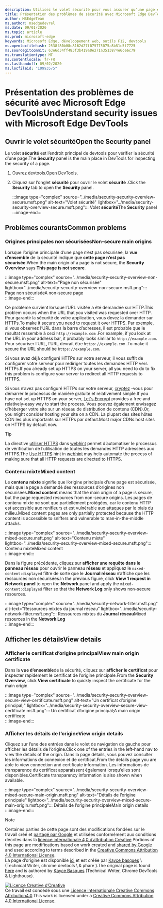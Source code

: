 ```yaml
---
description: Utilisez le volet sécurité pour vous assurer qu’une page est entièrement protégée par HTTPs.
title: Présentation des problèmes de sécurité avec Microsoft Edge DevTools
author: MSEdgeTeam
ms.author: msedgedevrel
ms.date: 09/01/2020
ms.topic: article
ms.prod: microsoft-edge
keywords: Microsoft Edge, développement web, outils F12, devtools
ms.openlocfilehash: 2538f80b08c8162d27f075775075a8b81c5f7725
ms.sourcegitcommit: 63e6d34ff483f3b419a0e271a3513874e6ce6c79
ms.translationtype: MT
ms.contentlocale: fr-FR
ms.lasthandoff: 09/02/2020
ms.locfileid: "10993575"
---
```

<!-- Copyright Kayce Basques 

   Licensed under the Apache License, Version 2.0 (the "License");
   you may not use this file except in compliance with the License.
   You may obtain a copy of the License at

       https://www.apache.org/licenses/LICENSE-2.0

   Unless required by applicable law or agreed to in writing, software
   distributed under the License is distributed on an "AS IS" BASIS,
   WITHOUT WARRANTIES OR CONDITIONS OF ANY KIND, either express or implied.
   See the License for the specific language governing permissions and
   limitations under the License.  -->  





# <span data-ttu-id="8e4c3-104">Présentation des problèmes de sécurité avec Microsoft Edge DevTools</span><span class="sxs-lookup"><span data-stu-id="8e4c3-104">Understand security issues with Microsoft Edge DevTools</span></span>   

  

<!--Use the **Security** Panel in [Microsoft Edge DevTools][MicrosoftEdgeDevTools] to make sure HTTPS is properly implemented on a page.  See **Why HTTPS Matters** to learn why every website should be protected with HTTPS, even sites that do not handle sensitive user data.  -->  

<!--todo: add section when why-https is available -->  

## <span data-ttu-id="8e4c3-105">Ouvrir le volet sécurité</span><span class="sxs-lookup"><span data-stu-id="8e4c3-105">Open the Security panel</span></span>   

<span data-ttu-id="8e4c3-106">Le volet **sécurité** est l’endroit principal de devtools pour vérifier la sécurité d’une page.</span><span class="sxs-lookup"><span data-stu-id="8e4c3-106">The **Security** panel is the main place in DevTools for inspecting the security of a page.</span></span>  

1.  <span data-ttu-id="8e4c3-107">[Ouvrez devtools][DevToolsOpen].</span><span class="sxs-lookup"><span data-stu-id="8e4c3-107">[Open DevTools][DevToolsOpen].</span></span>  
1.  <span data-ttu-id="8e4c3-108">Cliquez sur l’onglet **sécurité** pour ouvrir le volet **sécurité** .</span><span class="sxs-lookup"><span data-stu-id="8e4c3-108">Click the **Security** tab to open the **Security** panel.</span></span>  
    
    :::image type="complex" source="../media/security-security-overview-secure.msft.png" alt-text="Volet sécurité" lightbox="../media/security-security-overview-secure.msft.png":::
       <span data-ttu-id="8e4c3-110">Volet **sécurité**</span><span class="sxs-lookup"><span data-stu-id="8e4c3-110">The **Security** panel</span></span>  
    :::image-end:::  
    
## <span data-ttu-id="8e4c3-111">Problèmes courants</span><span class="sxs-lookup"><span data-stu-id="8e4c3-111">Common problems</span></span>   

### <span data-ttu-id="8e4c3-112">Origines principales non sécurisées</span><span class="sxs-lookup"><span data-stu-id="8e4c3-112">Non-secure main origins</span></span>   

<span data-ttu-id="8e4c3-113">Lorsque l’origine principale d’une page n’est pas sécurisée, la **vue d’ensemble** de la sécurité indique que **cette page n’est pas sécurisée**.</span><span class="sxs-lookup"><span data-stu-id="8e4c3-113">When the main origin of a page is not secure, the **Security Overview** says **This page is not secure**.</span></span>  

:::image type="complex" source="../media/security-security-overview-non-secure.msft.png" alt-text="Page non sécurisée" lightbox="../media/security-security-overview-non-secure.msft.png":::
   <span data-ttu-id="8e4c3-115">Page non sécurisée</span><span class="sxs-lookup"><span data-stu-id="8e4c3-115">A non-secure page</span></span>  
:::image-end:::  

<span data-ttu-id="8e4c3-116">Ce problème survient lorsque l’URL visitée a été demandée sur HTTP.</span><span class="sxs-lookup"><span data-stu-id="8e4c3-116">This problem occurs when the URL that you visited was requested over HTTP.</span></span>  <span data-ttu-id="8e4c3-117">Pour garantir la sécurité de votre application, vous devez la demander sur HTTPs.</span><span class="sxs-lookup"><span data-stu-id="8e4c3-117">To make it secure you need to request it over HTTPS.</span></span>  <span data-ttu-id="8e4c3-118">Par exemple, si vous observez l’URL dans la barre d’adresses, il est probable que le résultat ressemble à ceci `http://example.com` .</span><span class="sxs-lookup"><span data-stu-id="8e4c3-118">For example, if you look at the URL in your address bar, it probably looks similar to `http://example.com`.</span></span>  <span data-ttu-id="8e4c3-119">Pour sécuriser l’URL, l’URL devrait être `https://example.com` .</span><span class="sxs-lookup"><span data-stu-id="8e4c3-119">To make it secure the URL should be `https://example.com`.</span></span>  

<span data-ttu-id="8e4c3-120">Si vous avez déjà configuré HTTPs sur votre serveur, il vous suffit de configurer votre serveur pour rediriger toutes les demandes HTTP vers HTTPs.</span><span class="sxs-lookup"><span data-stu-id="8e4c3-120">If you already set up HTTPS on your server, all you need to do to fix this problem is configure your server to redirect all HTTP requests to HTTPS.</span></span>  

<span data-ttu-id="8e4c3-121">Si vous n’avez pas configuré HTTPs sur votre serveur, [cryptez][LetsEncrypt] -vous pour démarrer le processus de manière gratuite et relativement simple.</span><span class="sxs-lookup"><span data-stu-id="8e4c3-121">If you have not set up HTTPS on your server, [Let's Encrypt][LetsEncrypt] provides a free and relatively-easy way to start the process.</span></span>  <span data-ttu-id="8e4c3-122">Vous pouvez également envisagez d’héberger votre site sur un réseau de distribution de contenu (CDN).</span><span class="sxs-lookup"><span data-stu-id="8e4c3-122">Or, you might consider hosting your site on a CDN.</span></span>  <span data-ttu-id="8e4c3-123">La plupart des sites hôtes CDN les plus importants sur HTTPs par défaut.</span><span class="sxs-lookup"><span data-stu-id="8e4c3-123">Most major CDNs host sites on HTTPS by default now.</span></span>  

> [!TIP]
> <span data-ttu-id="8e4c3-124">La directive [utiliser HTTPS][WebhintUseHttps] dans [webhint][Webhint] permet d’automatiser le processus de vérification de l’utilisation de toutes les demandes HTTP adressées aux HTTPS.</span><span class="sxs-lookup"><span data-stu-id="8e4c3-124">The [Use HTTPS][WebhintUseHttps] hint in [webhint][Webhint] may help automate the process of making sure that all HTTP requests are directed to HTTPS.</span></span>  

### <span data-ttu-id="8e4c3-125">Contenu mixte</span><span class="sxs-lookup"><span data-stu-id="8e4c3-125">Mixed content</span></span>   

<span data-ttu-id="8e4c3-126">Le **contenu mixte** signifie que l’origine principale d’une page est sécurisée, mais que la page a demandé des ressources d’origines non sécurisées.</span><span class="sxs-lookup"><span data-stu-id="8e4c3-126">**Mixed content** means that the main origin of a page is secure, but the page requested resources from non-secure origins.</span></span>  <span data-ttu-id="8e4c3-127">Les pages de contenu mixte ne sont que partiellement protégées, car le contenu HTTP est accessible aux renifleurs et est vulnérable aux attaques par le biais du milieu.</span><span class="sxs-lookup"><span data-stu-id="8e4c3-127">Mixed content pages are only partially protected because the HTTP content is accessible to sniffers and vulnerable to man-in-the-middle attacks.</span></span>  

:::image type="complex" source="../media/security-security-overview-mixed-secure.msft.png" alt-text="Contenu mixte" lightbox="../media/security-security-overview-mixed-secure.msft.png":::
   <span data-ttu-id="8e4c3-129">Contenu mixte</span><span class="sxs-lookup"><span data-stu-id="8e4c3-129">Mixed content</span></span>  
:::image-end:::  

<span data-ttu-id="8e4c3-130">Dans la figure précédente, cliquez sur **afficher une requête dans le panneau réseau** pour ouvrir le panneau **réseau** et appliquez le `mixed-content:displayed` filtre de sorte que le **Journal réseau** n’affiche que les ressources non sécurisées.</span><span class="sxs-lookup"><span data-stu-id="8e4c3-130">In the previous figure, click **View 1 request in Network panel** to open the **Network** panel and apply the `mixed-content:displayed` filter so that the **Network Log** only shows non-secure resources.</span></span>  

:::image type="complex" source="../media/security-network-filter.msft.png" alt-text="Ressources mixtes du journal réseau" lightbox="../media/security-network-filter.msft.png":::
   <span data-ttu-id="8e4c3-132">Ressources mixtes du **Journal réseau**</span><span class="sxs-lookup"><span data-stu-id="8e4c3-132">Mixed resources in the **Network Log**</span></span>  
:::image-end:::  

## <span data-ttu-id="8e4c3-133">Afficher les détails</span><span class="sxs-lookup"><span data-stu-id="8e4c3-133">View details</span></span>   

### <span data-ttu-id="8e4c3-134">Afficher le certificat d’origine principal</span><span class="sxs-lookup"><span data-stu-id="8e4c3-134">View main origin certificate</span></span>   

<span data-ttu-id="8e4c3-135">Dans la **vue d’ensemble**de la sécurité, cliquez sur **afficher le certificat** pour inspecter rapidement le certificat de l’origine principale.</span><span class="sxs-lookup"><span data-stu-id="8e4c3-135">From the **Security Overview**, click **View certificate** to quickly inspect the certificate for the main origin.</span></span>  

:::image type="complex" source="../media/security-security-overview-secure-view-certificate.msft.png" alt-text="Un certificat d’origine principal;" lightbox="../media/security-security-overview-secure-view-certificate.msft.png":::
   <span data-ttu-id="8e4c3-137">Un certificat d’origine principal;</span><span class="sxs-lookup"><span data-stu-id="8e4c3-137">A main origin certificate</span></span>  
:::image-end:::  

### <span data-ttu-id="8e4c3-138">Afficher les détails de l’origine</span><span class="sxs-lookup"><span data-stu-id="8e4c3-138">View origin details</span></span>   

<span data-ttu-id="8e4c3-139">Cliquez sur l’une des entrées dans le volet de navigation de gauche pour afficher les détails de l’origine.</span><span class="sxs-lookup"><span data-stu-id="8e4c3-139">Click one of the entries in the left-hand nav to view the details of the origin.</span></span>  <span data-ttu-id="8e4c3-140">Dans la page détails, vous pouvez consulter les informations de connexion et de certificat.</span><span class="sxs-lookup"><span data-stu-id="8e4c3-140">From the details page you are able to view connection and certificate information.</span></span>  <span data-ttu-id="8e4c3-141">Les informations de transparence du certificat apparaissent également lorsqu’elles sont disponibles.</span><span class="sxs-lookup"><span data-stu-id="8e4c3-141">Certificate transparency information is also shown when available.</span></span>  

:::image type="complex" source="../media/security-security-overview-mixed-secure-main-origin.msft.png" alt-text="Détails de l’origine principale" lightbox="../media/security-security-overview-mixed-secure-main-origin.msft.png":::
   <span data-ttu-id="8e4c3-143">Détails de l’origine principale</span><span class="sxs-lookup"><span data-stu-id="8e4c3-143">Main origin details</span></span>  
:::image-end:::  

<!--  
 


-->  

<!-- links -->  

[MicrosoftEdgeDevTools]: ../../devtools-guide-chromium.md "Outils de développement Microsoft Edge (chrome) | Documents Microsoft"  
[DevToolsOpen]: ../open.md "Ouvrez Microsoft Edge DevTools | Documents Microsoft"  


[LetsEncrypt]: https://letsencrypt.org "Utiliser des certificats SSL/TLS sans cryptage"  

[Webhint]: https://webhint.io "Astuce"  
[WebhintUseHttps]: https://webhint.io/docs/user-guide/hints/hint-https-only "Utiliser HTTPs | documentation webhint"  

<!--[mixed]: /web/fundamentals/security/prevent-mixed-content/what-is-mixed-content ""  -->

> [!NOTE]
> <span data-ttu-id="8e4c3-149">Certaines parties de cette page sont des modifications fondées sur le travail créé et [partagé par Google][GoogleSitePolicies] et utilisées conformément aux conditions décrites dans la [licence internationale 4,0 d’attribution Creative][CCA4IL].</span><span class="sxs-lookup"><span data-stu-id="8e4c3-149">Portions of this page are modifications based on work created and [shared by Google][GoogleSitePolicies] and used according to terms described in the [Creative Commons Attribution 4.0 International License][CCA4IL].</span></span>  
> <span data-ttu-id="8e4c3-150">La page d’origine est disponible [ici](https://developers.google.com/web/tools/chrome-devtools/security/index) et est créée par [Kayce basques][KayceBasques] \ (Technical Writer, chrome devtools \ & phare \).</span><span class="sxs-lookup"><span data-stu-id="8e4c3-150">The original page is found [here](https://developers.google.com/web/tools/chrome-devtools/security/index) and is authored by [Kayce Basques][KayceBasques] \(Technical Writer, Chrome DevTools \& Lighthouse\).</span></span>  

[![Licence Creative d’Creative][CCby4Image]][CCA4IL]  
<span data-ttu-id="8e4c3-152">Ce travail est concédé sous une [Licence internationale Creative Commons Attribution4.0][CCA4IL].</span><span class="sxs-lookup"><span data-stu-id="8e4c3-152">This work is licensed under a [Creative Commons Attribution 4.0 International License][CCA4IL].</span></span>  

[CCA4IL]: https://creativecommons.org/licenses/by/4.0  
[CCby4Image]: https://i.creativecommons.org/l/by/4.0/88x31.png  
[GoogleSitePolicies]: https://developers.google.com/terms/site-policies  
[KayceBasques]: https://developers.google.com/web/resources/contributors/kaycebasques  
